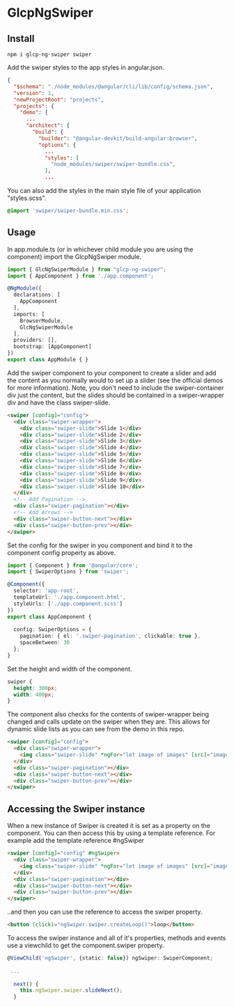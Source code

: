 # GlcpNgSwiper

## Install
```
npm i glcp-ng-swiper swiper
```

Add the swiper styles to the app styles in angular.json.

```json
{
  "$schema": "./node_modules/@angular/cli/lib/config/schema.json",
  "version": 1,
  "newProjectRoot": "projects",
  "projects": {
    "demo": {
      ...
      "architect": {
        "build": {
          "builder": "@angular-devkit/build-angular:browser",
          "options": {
            ...
            "styles": [
              "node_modules/swiper/swiper-bundle.css",
            ],
            ...
```

You can also add the styles in the main style file of your application "styles.scss".

```scss
@import 'swiper/swiper-bundle.min.css';
```


## Usage
In app.module.ts (or in whichever child module you are using the component) import the GlcpNgSwiper module.

```typescript
import { GlcNgSwiperModule } from "glcp-ng-swiper";
import { AppComponent } from './app.component';

@NgModule({
  declarations: [
    AppComponent
  ],
  imports: [
    BrowserModule,
    GlcNgSwiperModule
  ],
  providers: [],
  bootstrap: [AppComponent]
})
export class AppModule { }
```

Add the swiper component to your component to create a slider and add the content as you normally would to set up a slider (see the official demos for more information). Note, you don't need to include the swiper-container div just the content, but the slides should be contained in a swiper-wrapper div and have the class swiper-slide.

```html
<swiper [config]="config">
  <div class="swiper-wrapper">
    <div class="swiper-slide">Slide 1</div>
    <div class="swiper-slide">Slide 2</div>
    <div class="swiper-slide">Slide 3</div>
    <div class="swiper-slide">Slide 4</div>
    <div class="swiper-slide">Slide 5</div>
    <div class="swiper-slide">Slide 6</div>
    <div class="swiper-slide">Slide 7</div>
    <div class="swiper-slide">Slide 8</div>
    <div class="swiper-slide">Slide 9</div>
    <div class="swiper-slide">Slide 10</div>
  </div>
  <!-- Add Pagination -->
  <div class="swiper-pagination"></div>
  <!-- Add Arrows -->
  <div class="swiper-button-next"></div>
  <div class="swiper-button-prev"></div>
</swiper>
```

Set the config for the swiper in you component and bind it to the component config property as above.

```typescript
import { Component } from '@angular/core';
import { SwiperOptions } from 'swiper';

@Component({
  selector: 'app-root',
  templateUrl: './app.component.html',
  styleUrls: ['./app.component.scss']
})
export class AppComponent {
  
  config: SwiperOptions = {
    pagination: { el: '.swiper-pagination', clickable: true },
    spaceBetween: 30
  };
}
```

Set the height and width of the component.

```scss
swiper {
  height: 300px;
  width: 400px;
}
```

The component also checks for the contents of swiper-wrapper being changed and calls update on the swiper when they are. This allows for dynamic slide lists as you can see from the demo in this repo.

```html
<swiper [config]="config">
  <div class="swiper-wrapper">
    <img class="swiper-slide" *ngFor="let image of images" [src]="image" />
  </div>
  <div class="swiper-pagination"></div>
  <div class="swiper-button-next"></div>
  <div class="swiper-button-prev"></div>
</swiper>
```

## Accessing the Swiper instance
When a new instance of Swiper is created it is set as a property on the component. You can then access this by using a template reference. For example add the template reference #ngSwiper

```html
<swiper [config]="config" #ngSwiper>
  <div class="swiper-wrapper">
    <img class="swiper-slide" *ngFor="let image of images" [src]="image" />
  </div>
  <div class="swiper-pagination"></div>
  <div class="swiper-button-next"></div>
  <div class="swiper-button-prev"></div>
</swiper>
```

..and then you can use the reference to access the swiper property.

```html
<button (click)="ngSwiper.swiper.createLoop()">loop</button>
```

To access the swiper instance and all of it's properties, methods and events use a viewchild to get the component.swiper property.

```typescript
@ViewChild('ngSwiper', {static: false}) ngSwiper: SwiperComponent;
 
 ...
 
  next() {
    this.ngSwiper.swiper.slideNext();
  }
```